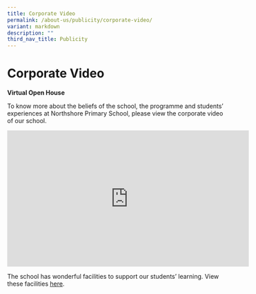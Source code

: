 ```yaml
---
title: Corporate Video
permalink: /about-us/publicity/corporate-video/
variant: markdown
description: ""
third_nav_title: Publicity
---
```

<h1><strong>Corporate Video</strong></h1>

<strong>Virtual Open House</strong>

To know more about the beliefs of the school, the programme and students’ experiences at Northshore Primary School, please view the corporate video of our school.

<iframe width="560" height="315" src="https://www.youtube.com/embed/ofjZJbPJvfE?wmode=transparent&amp;playlist=ofjZJbPJvfE&amp;loop=1" title="YouTube video player" frameborder="0" allow="accelerometer; autoplay; clipboard-write; encrypted-media; gyroscope; picture-in-picture" allowfullscreen=""></iframe>

The school has wonderful facilities to support our students’ learning. View these facilities&nbsp;<a href="/files/Northshore%20Primary%20Facilities-C.pdf">here</a>.